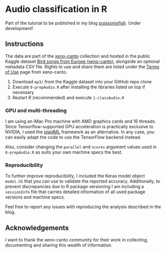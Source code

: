 # Audio classification in R

Part of the tutorial to be published in my blog [poissonisfish](https://poissonisfish.com). Under development!

## Instructions

The data are part of the [xeno-canto](https://www.xeno-canto.org) collection and hosted in the public Kaggle dataset [Bird songs from Europe (xeno-canto)](https://www.kaggle.com/monogenea/birdsongs-from-europe), alongside an optional metadata CSV file. Rights to use and share them are listed under the [Terms of Use](https://www.xeno-canto.org/about/terms) page from xeno-canto.

1. Download `mp3/` from the Kaggle dataset into your GitHub repo clone
2. Execute `0-prepAudio.R` after installing the libraries listed on top if necessary
3. Restart R (recommended) and execute `1-classAudio.R`

### GPU and multi-threading

I am using an iMac Pro machine with AMD graphics cards and 16 threads. Since Tensorflow-supported GPU acceleration is practically exclusive to NVIDIA, I used the [plaidML](https://github.com/plaidml/plaidml) framework as an alternative. In any case, you can easily adapt the code to use the TensorFlow backend instead.

Also, consider changing the `parallel` and `ncores` argument values used in `0-prepAudio.R` as suits your own machine specs the best.

### Reproducibility

To further improve reproducibility, I included the Keras model object `model.h5` that you can use to validate the reported accuracy. Additionally, to prevent discrepancies due to R package versioning I am including a `sessionInfo` file that carries detailed information of all used package versions and machine specs.

Feel free to report any issues with reproducing the analysis described in the blog.

## Acknowledgements

I want to thank the xeno-canto community for their work in collecting, documenting and sharing this wealth of information.


